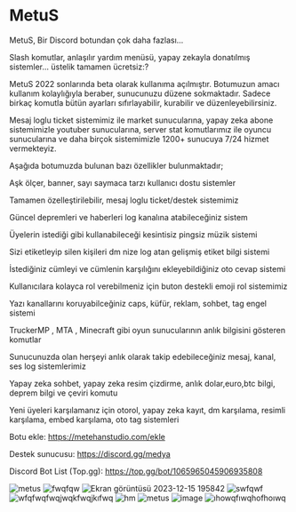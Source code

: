 # MetuS
MetuS, Bir Discord botundan çok daha fazlası...

Slash komutlar, anlaşılır yardım menüsü, yapay zekayla donatılmış sistemler... üstelik tamamen ücretsiz:?

MetuS 2022 sonlarında beta olarak kullanıma açılmıştır. Botumuzun amacı kullanım kolaylığıyla beraber, sunucunuzu düzene sokmaktadır. Sadece birkaç komutla bütün ayarları sıfırlayabilir, kurabilir ve düzenleyebilirsiniz. 

Mesaj loglu ticket sistemimiz ile market sunucularına, yapay zeka abone sistemimizle youtuber sunucularına, server stat komutlarımız ile oyuncu sunucularına ve daha birçok sistemimizle 1200+ sunucuya 7/24 hizmet vermekteyiz. 

Aşağıda botumuzda bulunan bazı özellikler bulunmaktadır;

Aşk ölçer, banner, sayı saymaca tarzı kullanıcı dostu sistemler

Tamamen özelleştirilebilir, mesaj loglu ticket/destek sistemimiz

Güncel depremleri ve haberleri log kanalına atabileceğiniz sistem

Üyelerin istediği gibi kullanabileceği kesintisiz pingsiz müzik sistemi

Sizi etiketleyip silen kişileri dm nize log atan gelişmiş etiket bilgi sistemi

İstediğiniz cümleyi ve cümlenin karşılığını ekleyebildiğiniz oto cevap sistemi

Kullanıcılara kolayca rol verebilmeniz için buton destekli emoji rol sistemimiz

Yazı kanallarını koruyabilceğiniz caps, küfür, reklam, sohbet, tag engel sistemi

TruckerMP , MTA , Minecraft gibi oyun sunucularının anlık bilgisini gösteren komutlar

Sunucunuzda olan herşeyi anlık olarak takip edebileceğiniz mesaj, kanal, ses log sistemlerimiz

Yapay zeka sohbet, yapay zeka resim çizdirme, anlık dolar,euro,btc bilgi, deprem bilgi ve çeviri komutu

Yeni üyeleri karşılamanız için otorol, yapay zeka kayıt, dm karşılama, resimli karşılama, embed karşılama, oto tag sistemleri


Botu ekle: https://metehanstudio.com/ekle

Destek sunucusu: https://discord.gg/medya

Discord Bot List (Top.gg): https://top.gg/bot/1065965045906935808



![metus](https://github.com/Metukan/MetuS/assets/119117608/17477f4a-a572-43de-b617-5017de48ec4a)
![fwqfqw](https://github.com/Metukan/MetuS/assets/119117608/578ea3ff-e383-4e4c-a127-5d857c1af580)
![Ekran görüntüsü 2023-12-15 195842](https://github.com/Metukan/MetuS/assets/119117608/41bbb6a2-365f-49dd-a89e-5843832f8b97)
![swfqwf](https://github.com/Metukan/MetuS/assets/119117608/9fa94272-cbaf-40ef-9c3f-9b2f1e691eab)
![wfqfwqfwqjwqkfwqjkıfwq](https://github.com/Metukan/MetuS/assets/119117608/4ea3a2e4-e607-4820-a267-9260a02615da)
![hm](https://github.com/Metukan/MetuS/assets/119117608/fd41220a-b981-4703-8d33-7c829753a4a8)
![metus](https://github.com/Metukan/MetuS/assets/119117608/e94b1f4b-3b9b-40ef-97d7-b66d58c7afe4)
![image](https://github.com/Metukan/MetuS/assets/119117608/45a34cdb-3d6a-42bf-a937-952733f20415)
![ıhowqfıwqhofhoıwq](https://github.com/Metukan/MetuS/assets/119117608/7a66df70-78b5-43c4-8302-dfc718392add)

